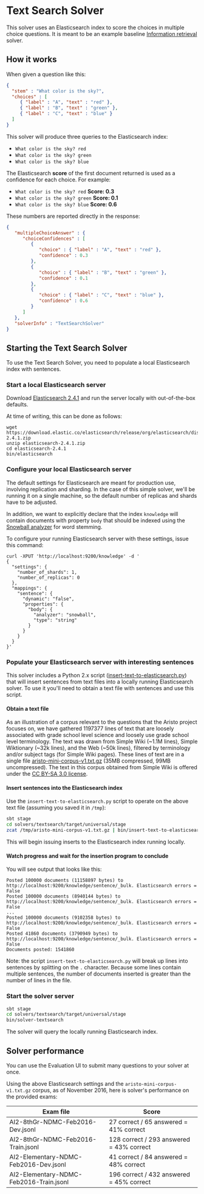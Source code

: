 # Text Search Solver

This solver uses an Elasticsearch index to score the choices in multiple choice questions. It is meant to be an example baseline [Information retrieval](https://en.wikipedia.org/wiki/Information_retrieval) solver.

## How it works

When given a question like this:

```json
{
  "stem" : "What color is the sky?",
  "choices" : [
     { "label" : "A", "text" : "red" },
     { "label" : "B", "text" : "green" },
     { "label" : "C", "text" : "blue" }
  ]
}
```

This solver will produce three queries to the Elasticsearch index:

* `What color is the sky? red`
* `What color is the sky? green`
* `What color is the sky? blue`

The Elasticsearch **score** of the first document returned is used as a confidence for each choice. For example:

* `What color is the sky? red` **Score: 0.3**
* `What color is the sky? green`  **Score: 0.1**
* `What color is the sky? blue` **Score: 0.6**

These numbers are reported directly in the response: 

```json
{
   "multipleChoiceAnswer" : {
      "choiceConfidences" : [
         {
            "choice" : { "label" : "A", "text" : "red" },
            "confidence" : 0.3
         },
         {
            "choice" : { "label" : "B", "text" : "green" },
            "confidence" : 0.1
         },
         {
            "choice" : { "label" : "C", "text" : "blue" },
            "confidence" : 0.6
         }
      ]
   },
   "solverInfo" : "TextSearchSolver"
}
```

## Starting the Text Search Solver

To use the Text Search Solver, you need to populate a local Elasticsearch index with sentences.

### Start a local Elasticsearch server

Download [Elasticsearch 2.4.1](https://www.elastic.co/downloads/past-releases/elasticsearch-2-4-1) and run the server locally with out-of-the-box defaults.

At time of writing, this can be done as follows:

```
wget https://download.elastic.co/elasticsearch/release/org/elasticsearch/distribution/zip/elasticsearch/2.4.1/elasticsearch-2.4.1.zip
unzip elasticsearch-2.4.1.zip
cd elasticsearch-2.4.1
bin/elasticsearch
```

### Configure your local Elasticsearch server

The default settings for Elasticsearch are meant for production use, involving replication and sharding. In the case of this simple solver, we'll be running it on a single machine, so the default number of replicas and shards have to be adjusted.

In addition, we want to explicitly declare that the index `knowledge` will contain documents with property `body` that should be indexed using the [Snowball analyzer](https://www.elastic.co/guide/en/elasticsearch/reference/2.4/analysis-snowball-tokenfilter.html) for word stemming.

To configure your running Elasticsearch server with these settings, issue this command:

```
curl -XPUT 'http://localhost:9200/knowledge' -d '
{
  "settings": {
    "number_of_shards": 1,
    "number_of_replicas": 0
  },
  "mappings": {
    "sentence": {
      "dynamic": "false",
      "properties": {
        "body": {
          "analyzer": "snowball",
          "type": "string"
        }
      }
    }
  }
}'
```

### Populate your Elasticsearch server with interesting sentences

This solver includes a Python 2.x script ([insert-text-to-elasticsearch.py](solvers/textsearch/src/universal/bin/insert-text-to-elasticsearch.py)) that will insert sentences from text files into a locally running Elasticsearch solver. To use it
you'll need to obtain a text file with sentences and use this script.

#### Obtain a text file

As an illustration of a corpus relevant to the questions that the Aristo project focuses on, we have gathered 1197377 lines of text that are loosely associated with grade school level science and loosely use grade school level terminology. The text was drawn from Simple Wiki (~1.1M lines), Simple Wiktionary (~32k lines), and the Web (~50k lines), filtered by terminology and/or subject tags (for Simple Wiki pages). These lines of text are in a single file [aristo-mini-corpus-v1.txt.gz](https://s3-us-west-2.amazonaws.com/aristo-public-data/aristo-mini-corpus-v1.txt.gz) (35MB compressed, 99MB uncompressed). The text in this corpus obtained from Simple Wiki is offered under the [CC BY-SA 3.0 license](https://creativecommons.org/licenses/by-sa/3.0/legalcode).

#### Insert sentences into the Elasticsearch index

Use the `insert-text-to-elasticsearch.py` script to operate on the above text file (assuming you saved it in `/tmp`):

   ```bash
   sbt stage
   cd solvers/textsearch/target/universal/stage
   zcat /tmp/aristo-mini-corpus-v1.txt.gz | bin/insert-text-to-elasticsearch.py
   ```

This will begin issuing inserts to the Elasticsearch index running locally.

#### Watch progress and wait for the insertion program to conclude

You will see output that looks like this:

   ```
   Posted 100000 documents (11158897 bytes) to http://localhost:9200/knowledge/sentence/_bulk. Elasticsearch errors = False
   Posted 100000 documents (8940144 bytes) to http://localhost:9200/knowledge/sentence/_bulk. Elasticsearch errors = False
   ...
   Posted 100000 documents (9102358 bytes) to http://localhost:9200/knowledge/sentence/_bulk. Elasticsearch errors = False
   Posted 41860 documents (3790949 bytes) to http://localhost:9200/knowledge/sentence/_bulk. Elasticsearch errors = False
   Documents posted: 1541860
   ```

Note: the script `insert-text-to-elasticsearch.py` will break up lines into sentences by splitting on the `.` character. Because some lines contain multiple sentences, the number of documents inserted is greater than the number of lines in the file.

### Start the solver server

```bash
sbt stage
cd solvers/textsearch/target/universal/stage
bin/solver-textsearch
```

The solver will query the locally running Elasticsearch index.

## Solver performance

You can use the Evaluation UI to submit many questions to your solver at once.

Using the above Elasticsearch settings and the `aristo-mini-corpus-v1.txt.gz` corpus, as of November 2016, here is solver's performance on the provided exams:

| Exam file                               | Score                                    |
| --------------------------------------- | ---------------------------------------- |
| AI2-8thGr-NDMC-Feb2016-Dev.jsonl        | 27 correct / 65 answered = 41% correct   |
| AI2-8thGr-NDMC-Feb2016-Train.jsonl      | 128 correct / 293 answered = 43% correct |
| AI2-Elementary-NDMC-Feb2016-Dev.jsonl   | 41 correct / 84 answered = 48% correct   |
| AI2-Elementary-NDMC-Feb2016-Train.jsonl | 196 correct / 432 answered = 45% correct |
